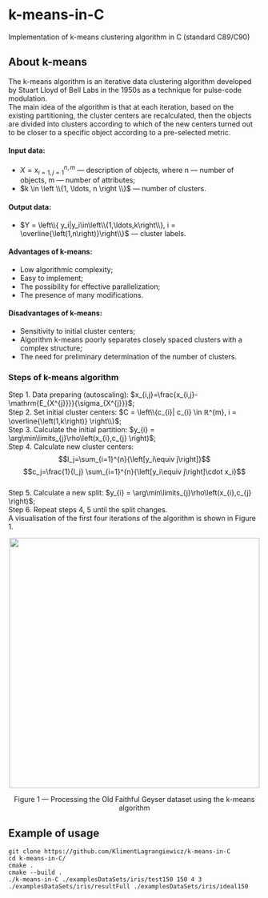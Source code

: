 # k-means-in-C 
Implementation of k-means clustering algorithm in C (standard C89/C90)

## About k-means  
The k-means algorithm is an iterative data clustering algorithm developed by Stuart Lloyd of Bell Labs in the 1950s as a technique for pulse-code modulation.  
The main idea of the algorithm is that at each iteration, based on the existing partitioning, the cluster centers are recalculated, then the objects are divided into clusters according to which of the new centers turned out to be closer to a specific object according to a pre-selected metric. 
#### Input data:
  +  $X=\mathrm{x}_{i=1,j=1}^{n,m}$ — description of objects, where n — number of objects, m — number of attributes;  
  +  $k \in \left \\{1, \ldots, n \right \\}$ — number of clusters.  
#### Output data:   
  +  $Y = \left\\{ y_i|y_i\in\left\\{1,\ldots,k\right\\}, i = \overline{\left(1,n\right)}\right\\}$ — cluster labels.  
#### Advantages of k-means:
  +  Low algorithmic complexity;  
  +  Easy to implement;  
  +  The possibility for effective parallelization;  
  +  The presence of many modifications.  
#### Disadvantages of k-means:   
  +  Sensitivity to initial cluster centers; 
  +  Algorithm k-means poorly separates  closely spaced clusters with a complex structure;  
  +  The need for preliminary determination of the number of clusters.  
### Steps of k-means algorithm  
Step 1. Data preparing (autoscaling): $x_{i,j}=\frac{x_{i,j}-\mathrm{E_{X^{j}}}}{\sigma_{X^{j}}}$;  
Step 2. Set initial cluster centers: $C = \left\\{c_{i}| c_{i} \in ℝ^{m}, i = \overline{\left(1,k\right)} \right\\}$;  
Step 3. Calculate the initial partition: $y_{i} = \arg\min\limits_{j}\rho\left(x_{i},c_{j} \right)$;  
Step 4. Calculate new cluster centers:  
$$l_j=\sum_{i=1}^{n}{\left[y_i\equiv j\right]}$$ $$c_j=\frac{1}{l_j} \sum_{i=1}^{n}{\left[y_i\equiv j\right]\cdot x_i}$$  
Step 5. Calculate a new split: $y_{i} = \arg\min\limits_{j}\rho\left(x_{i},c_{j} \right)$;   
Step 6. Repeat steps 4, 5 until the split changes.  
A visualisation of the first four iterations of the algorithm is shown in Figure 1.  
<p align="center"> <img width="500" height="500" src="https://github.com/KlimentLagrangiewicz/k-means-in-C/assets/81409101/c91edbf3-5c59-4a41-b6d9-e3f57f0c6516"> </p>  
<p align="center">Figure 1 — Processing the Old Faithful Geyser dataset using the k-means algorithm</p>   
     
## Example of usage
```
git clone https://github.com/KlimentLagrangiewicz/k-means-in-C
cd k-means-in-C/  
cmake .  
cmake --build .  
./k-means-in-C ./examplesDataSets/iris/test150 150 4 3 ./examplesDataSets/iris/resultFull ./examplesDataSets/iris/ideal150
 ```